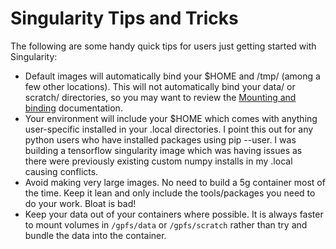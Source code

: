 # Singularity Tips and Tricks

The following are some handy quick tips for users just getting started with Singularity:

* Default images will automatically bind your $HOME and /tmp/ \(among a few other locations\). This will not automatically bind your data/ or scratch/ directories, so you may want to review the [Mounting and binding](accessing-oscar-filesystem.md) documentation.
* Your environment will include your $HOME which comes with anything user-specific installed in your .local directories. I point this out for any python users who have installed packages using pip --user. I was building a tensorflow singularity image which was having issues as there were previously existing custom numpy installs in my .local causing conflicts.
* Avoid making very large images. No need to build a 5g container most of the time. Keep it lean and only include the tools/packages you need to do your work. Bloat is bad!
* Keep your data out of your containers where possible. It is always faster to mount volumes in `/gpfs/data` or `/gpfs/scratch` rather than try and bundle the data into the container.

